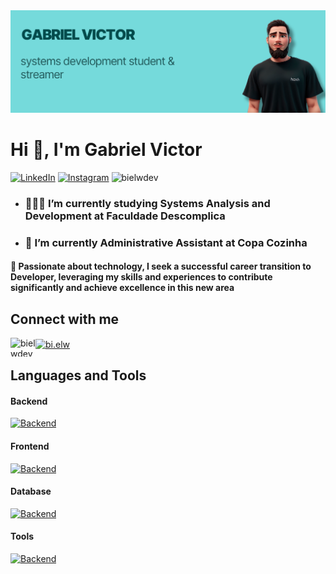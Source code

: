 
<img src="https://raw.githubusercontent.com/bielwdev/bielwdev/main/img/gabrielvictor.png">

# Hi 👋, I'm Gabriel Victor

[![LinkedIn](https://img.shields.io/badge/LinkedIn-0077B5?style=for-the-badge&logo=linkedin&logoColor=white)](https://www.linkedin.com/in/bielwdev/)
[![Instagram](https://img.shields.io/badge/Instagram-E4405F?style=for-the-badge&logo=instagram&logoColor=white)](https://www.instagram.com/bi.elw/)
<img src="https://komarev.com/ghpvc/?username=bielwdev&label=VISITS&color=8ed8da&style=for-the-badge" alt="bielwdev" />
</p>

* ### 👨🏻‍🎓 I’m currently studying Systems Analysis and Development at Faculdade Descomplica

* ### 💼 I’m currently Administrative Assistant at Copa Cozinha

#### 💬 Passionate about technology, I seek a successful career transition to Developer, leveraging my skills and experiences to contribute significantly and achieve excellence in this new area

## Connect with me

<p align="left">
<a href="https://linkedin.com/in/bielwdev" target="blank"><img align="left" src="https://raw.githubusercontent.com/rahuldkjain/github-profile-readme-generator/master/src/images/icons/Social/linked-in-alt.svg" alt="bielwdev" height="30" width="40" />
<a href="https://discordapp.com/users/254777320882176000" target="blank"><img align="center" src="https://raw.githubusercontent.com/rahuldkjain/github-profile-readme-generator/master/src/images/icons/Social/discord.svg" alt="bi.elw" height="30" width="40" /></a>
</a>

## Languages and Tools

#### Backend

[![Backend](https://skillicons.dev/icons?i=java,spring)](https://skillicons.dev)

#### Frontend

[![Backend](https://skillicons.dev/icons?i=html,css,js,bootstrap)](https://skillicons.dev)

#### Database

[![Backend](https://skillicons.dev/icons?i=mysql,postgresql,mongodb)](https://skillicons.dev)

#### Tools

[![Backend](https://skillicons.dev/icons?i=git,github,vscode,idea,windows,linux)](https://skillicons.dev)
